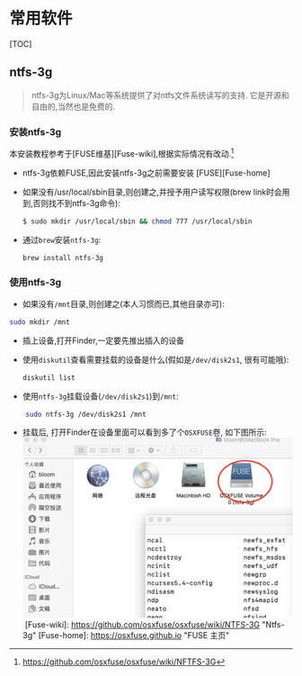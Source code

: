 # 常用软件

[TOC]

## ntfs-3g

> ntfs-3g为Linux/Mac等系统提供了对ntfs文件系统读写的支持. 它是开源和自由的,当然也是免费的.

### 安装ntfs-3g

本安装教程参考于[FUSE维基][Fuse-wiki],根据实际情况有改动.[^1]

- ntfs-3g依赖FUSE,因此安装ntfs-3g之前需要安装 [FUSE][Fuse-home]
- 如果没有/usr/local/sbin目录,则创建之,并授予用户读写权限(brew link时会用到,否则找不到ntfs-3g命令):

  ```bash
  $ sudo mkdir /usr/local/sbin && chmod 777 /usr/local/sbin
  ```
- 通过`brew`安装`ntfs-3g`:

  ```bash
  brew install ntfs-3g
  ```

### 使用ntfs-3g

- 如果没有`/mnt`目录,则创建之(本人习惯而已,其他目录亦可):
```bash
sudo mkdir /mnt
```
- 插上设备,打开Finder,一定要先推出插入的设备
- 使用`diskutil`查看需要挂载的设备是什么(假如是`/dev/disk2s1`, 很有可能哦):

  ```bash
  diskutil list
  ```
- 使用`ntfs-3g`挂载设备(`/dev/disk2s1`)到`/mnt`:

```bash
	sudo ntfs-3g /dev/disk2s1 /mnt
```
- 挂载后, 打开Finder在设备里面可以看到多了个`OSXFUSE`卷, 如下图所示:
  ![osx-fuse-mounted-volume](./images/ntfs-3g-after-mount-in-finder.png)
  ​	
[Fuse-wiki]: https://github.com/osxfuse/osxfuse/wiki/NTFS-3G	"Ntfs-3g"
[Fuse-home]: https://osxfuse.github.io	"FUSE 主页"

[^1]: https://github.com/osxfuse/osxfuse/wiki/NFTFS-3G


